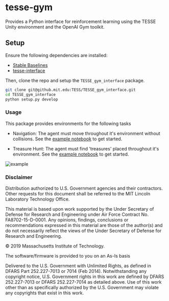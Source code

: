 # tesse-gym

Provides a Python interface for reinforcement learning using the TESSE Unity environment and the OpenAI Gym toolkit.

## Setup

Ensure the following dependencies are installed:
- [Stable Baselines](https://stable-baselines.readthedocs.io/en/master/)
- [tesse-interface](https://github.mit.edu/TESS/TESSE_interface)

Then, clone the repo and setup the `TESSE_gym_interface` package.

```sh
git clone git@github.mit.edu:TESS/TESSE_gym_interface.git
cd TESSE_gym_interface
python setup.py develop
```

### Usage 

This package provides environments for the following tasks
- Navigation: The agent must move throughout it's environment without collisions. See  the [example notebook](notebooks/navigation-training.ipynb) to get started.

- Treasure Hunt: The agent must find 'treasures' placed throughout it's environment. See the [example notebook](notebooks/treasure-hunt-training.ipynb) to get started.

![example](docs/treasure_hunt.gif)
  


### Disclaimer

Distribution authorized to U.S. Government agencies and their contractors. Other requests for this document shall be referred to the MIT Lincoln Laboratory Technology Office.

This material is based upon work supported by the Under Secretary of Defense for Research and Engineering under Air Force Contract No. FA8702-15-D-0001. Any opinions, findings, conclusions or recommendations expressed in this material are those of the author(s) and do not necessarily reflect the views of the Under Secretary of Defense for Research and Engineering.

© 2019 Massachusetts Institute of Technology.

The software/firmware is provided to you on an As-Is basis

Delivered to the U.S. Government with Unlimited Rights, as defined in DFARS Part 252.227-7013 or 7014 (Feb 2014). Notwithstanding any copyright notice, U.S. Government rights in this work are defined by DFARS 252.227-7013 or DFARS 252.227-7014 as detailed above. Use of this work other than as specifically authorized by the U.S. Government may violate any copyrights that exist in this work.
